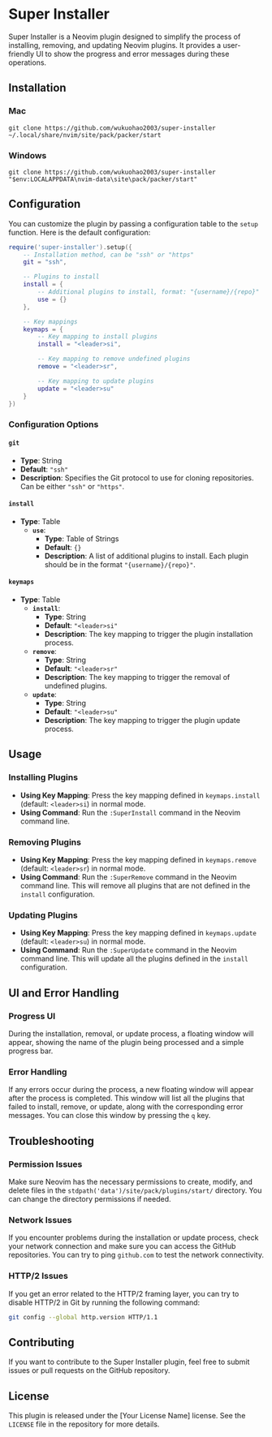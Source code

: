 # Super Installer

Super Installer is a Neovim plugin designed to simplify the process of installing, removing, and updating Neovim plugins. It provides a user-friendly UI to show the progress and error messages during these operations.

## Installation

### Mac

```shell
git clone https://github.com/wukuohao2003/super-installer ~/.local/share/nvim/site/pack/packer/start
```

### Windows

```shell
git clone https://github.com/wukuohao2003/super-installer "$env:LOCALAPPDATA\nvim-data\site\pack/packer/start"
```

## Configuration

You can customize the plugin by passing a configuration table to the `setup` function. Here is the default configuration:

```lua
require('super-installer').setup({
    -- Installation method, can be "ssh" or "https"
    git = "ssh",

    -- Plugins to install
    install = {
        -- Additional plugins to install, format: "{username}/{repo}"
        use = {}
    },

    -- Key mappings
    keymaps = {
        -- Key mapping to install plugins
        install = "<leader>si",

        -- Key mapping to remove undefined plugins
        remove = "<leader>sr",

        -- Key mapping to update plugins
        update = "<leader>su"
    }
})
```

### Configuration Options

#### `git`

- **Type**: String
- **Default**: `"ssh"`
- **Description**: Specifies the Git protocol to use for cloning repositories. Can be either `"ssh"` or `"https"`.

#### `install`

- **Type**: Table
  - **`use`**:
    - **Type**: Table of Strings
    - **Default**: `{}`
    - **Description**: A list of additional plugins to install. Each plugin should be in the format `"{username}/{repo}"`.

#### `keymaps`

- **Type**: Table
  - **`install`**:
    - **Type**: String
    - **Default**: `"<leader>si"`
    - **Description**: The key mapping to trigger the plugin installation process.
  - **`remove`**:
    - **Type**: String
    - **Default**: `"<leader>sr"`
    - **Description**: The key mapping to trigger the removal of undefined plugins.
  - **`update`**:
    - **Type**: String
    - **Default**: `"<leader>su"`
    - **Description**: The key mapping to trigger the plugin update process.

## Usage

### Installing Plugins

- **Using Key Mapping**: Press the key mapping defined in `keymaps.install` (default: `<leader>si`) in normal mode.
- **Using Command**: Run the `:SuperInstall` command in the Neovim command line.

### Removing Plugins

- **Using Key Mapping**: Press the key mapping defined in `keymaps.remove` (default: `<leader>sr`) in normal mode.
- **Using Command**: Run the `:SuperRemove` command in the Neovim command line. This will remove all plugins that are not defined in the `install` configuration.

### Updating Plugins

- **Using Key Mapping**: Press the key mapping defined in `keymaps.update` (default: `<leader>su`) in normal mode.
- **Using Command**: Run the `:SuperUpdate` command in the Neovim command line. This will update all the plugins defined in the `install` configuration.

## UI and Error Handling

### Progress UI

During the installation, removal, or update process, a floating window will appear, showing the name of the plugin being processed and a simple progress bar.

### Error Handling

If any errors occur during the process, a new floating window will appear after the process is completed. This window will list all the plugins that failed to install, remove, or update, along with the corresponding error messages. You can close this window by pressing the `q` key.

## Troubleshooting

### Permission Issues

Make sure Neovim has the necessary permissions to create, modify, and delete files in the `stdpath('data')/site/pack/plugins/start/` directory. You can change the directory permissions if needed.

### Network Issues

If you encounter problems during the installation or update process, check your network connection and make sure you can access the GitHub repositories. You can try to ping `github.com` to test the network connectivity.

### HTTP/2 Issues

If you get an error related to the HTTP/2 framing layer, you can try to disable HTTP/2 in Git by running the following command:

```bash
git config --global http.version HTTP/1.1
```

## Contributing

If you want to contribute to the Super Installer plugin, feel free to submit issues or pull requests on the GitHub repository.

## License

This plugin is released under the [Your License Name] license. See the `LICENSE` file in the repository for more details.